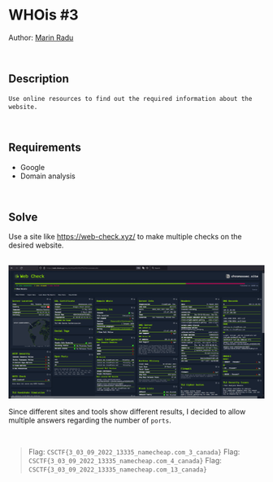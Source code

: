 # WHOis #3
Author: [Marin Radu](https://github.com/ChronosPK)

<br>

## Description
```
Use online resources to find out the required information about the website.
```

<br>

## Requirements
- Google
- Domain analysis

<br>

## Solve
Use a site like https://web-check.xyz/ to make multiple checks on the desired website.

<br>

<img src="./solve/web-checker.png" width="1000">

<br>

Since different sites and tools show different results, 
I decided to allow multiple answers regarding the number of `ports`.

<br>

> Flag: `CSCTF{3_03_09_2022_13335_namecheap.com_3_canada}`
> Flag: `CSCTF{3_03_09_2022_13335_namecheap.com_4_canada}`
> Flag: `CSCTF{3_03_09_2022_13335_namecheap.com_13_canada}`